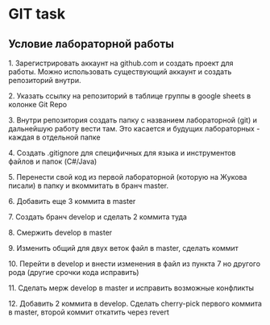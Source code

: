 <h1>GIT task</h1>
<h2>Условие лабораторной работы</h2>

<p>1.       Зарегистрировать аккаунт на github.com и создать проект для работы. Можно использовать существующий аккаунт и создать репозиторий внутри.</p>
<p>2.       Указать ссылку на репозиторий в таблице группы в google sheets в колонке Git Repo</p>
<p>3.       Внутри репозитория создать папку с названием лабораторной (git) и дальнейшую работу вести там. Это касается и будущих лабораторных - каждая в отдельной папке</p>
<p>4.       Создать .gitignore для специфичных для языка и инструментов файлов и папок (C#/Java)</p>
<p>5.       Перенести свой код из первой лабораторной (которую на Жукова писали) в папку и вкоммитать в бранч master.</p>
<p>6.       Добавить еще 3 коммита в master</p>
<p>7.       Создать бранч develop и сделать 2 коммита туда</p>
<p>8.       Смержить develop в master</p>
<p>9.       Изменить общий для двух веток файл в master, сделать коммит</p>
<p>10.   Перейти в develop и внести изменения в файл из пункта 7 но другого рода (другие срочки кода исправить)</p>
<p>11.   Сделать мерж develop в master и исправить возможные конфликты</p>
<p>12.   Добавить 2 коммита в develop. Сделать cherry-pick первого коммита в master, второй коммит откатить через revert</p>

